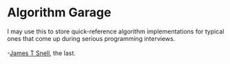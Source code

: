 <H1>Algorithm Garage</h1>
I may use this to store quick-reference algorithm implementations for typical ones that come up during serious programming interviews.
<BR /><BR />
-<a href="https://jamessnell.com">James T Snell</a>, the last.
